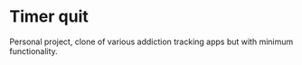 # Timer quit

Personal project, clone of various addiction tracking apps but with minimum functionality.
